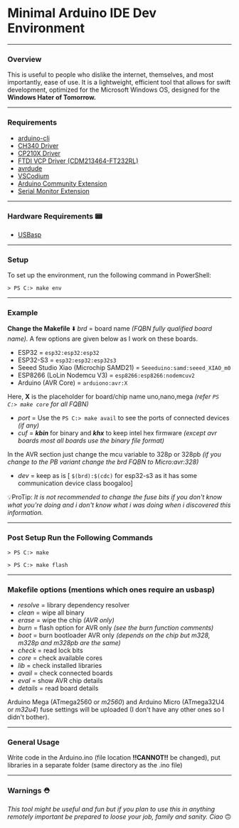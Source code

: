 # Minimal Arduino IDE Dev Environment

---

### Overview
This is useful to people who dislike the internet, themselves, and most importantly, ease of use. It is a lightweight, efficient tool that allows for swift development, optimized for the Microsoft Windows OS, designed for the **Windows Hater of Tomorrow.**

---

### Requirements
- [arduino-cli](https://github.com/arduino/arduino-cli/releases)
- [CH340 Driver](https://www.wch-ic.com/download/CH341SER_EXE.html)
- [CP210X Driver](https://www.silabs.com/developer-tools/usb-to-uart-bridge-vcp-drivers)
- [FTDI VCP Driver (CDM213464-FT232RL)](https://ftdichip.com/drivers/vcp-drivers/)
- [avrdude](https://github.com/avrdudes/avrdude)
- [VSCodium](https://github.com/VSCodium/vscodium)
- [Arduino Community Extension](https://marketplace.visualstudio.com/items?itemName=vscode-arduino.vscode-arduino-community)
- [Serial Monitor Extension](https://marketplace.visualstudio.com/items?itemName=ms-vscode.vscode-serial-monitor)

---

### Hardware Requirements 📟
- [USBasp](https://www.electronics.com.bd/usbasp-avr-programmer-parts-ic-module-sensor-arduino-transistor-resistor-capacitor-robotics-project-electronics-bangladesh?route=product/product&search=usbasp&category_id=0)
---
### Setup
To set up the environment, run the following command in PowerShell:

```> PS C:> make env```

---

### Example

**Change the Makefile** ⬇️
 _brd_ = board name *(FQBN fully qualified board name).* A few options are given below as I work on these boards.
- ESP32 = ```esp32:esp32:esp32```
- ESP32-S3 = ```esp32:esp32:esp32s3```
- Seeed Studio Xiao (Microchip SAMD21) = ```Seeeduino:samd:seeed_XIAO_m0```
- ESP8266 (LoLin Nodemcu V3) = ```esp8266:esp8266:nodemcuv2```
- Arduino (AVR Core) = ```arduiono:avr:X```

Here, **X** is the placeholder for board/chip name uno,nano,mega _(refer ```PS C:> make core``` for all FQBN)_


- _port_ = Use the ```PS C:> make avail``` to see the ports of connected devices *(if any)*
- _cuf_ = ***kbin*** for binary and ***khx*** to keep intel hex firmware *(except avr boards most all boards use the binary file format)*

In the AVR section just change the mcu variable to 328p or 328pb *(if you change to the PB variant change the brd FQBN to Micro:avr:328)*
- _dev_ = keep as is [ ```$(brd):$(cdc)``` for esp32-s3 as it has some communication device class boogaloo]

💡ProTip: *It is not recommended to change the fuse bits if you don't know what you're doing and i don't know what i was doing when i discovered this information.*

---

### Post Setup Run the Following Commands
```> PS C:> make```

```> PS C:> make flash```

---

### Makefile options (mentions which ones require an usbasp)
- _resolve_ = library dependency resolver
- _clean_ = wipe all binary
- _erase_ = wipe the chip *(AVR only)*
- _burn_ = flash option for AVR only *(see the burn function comments)*
- _boot_ = burn bootloader AVR only *(depends on the chip but m328, m328p and m328pb are the same)*
- _check_ = read lock bits
- _core_ = check available cores
- _lib_ = check installed libraries
- _avail_ = check connected boards
- _eval_ = show AVR chip details
- _details_ = read board details

Arduino Mega (ATmega2560 or _m2560_) and Arduino Micro (ATmega32U4 or _m32u4_) fuse settings will be uploaded (I don't have any other ones so I didn't bother).

---

### General Usage
Write code in the Arduino.ino (file location **!!CANNOT!!** be changed), put libraries in a separate folder (same directory as the .ino file)

---

### Warnings ⛑️
*This tool might be useful and fun but if you plan to use this in anything remotely important be
prepared to loose your job, family and sanity. Ciao* 🙃
